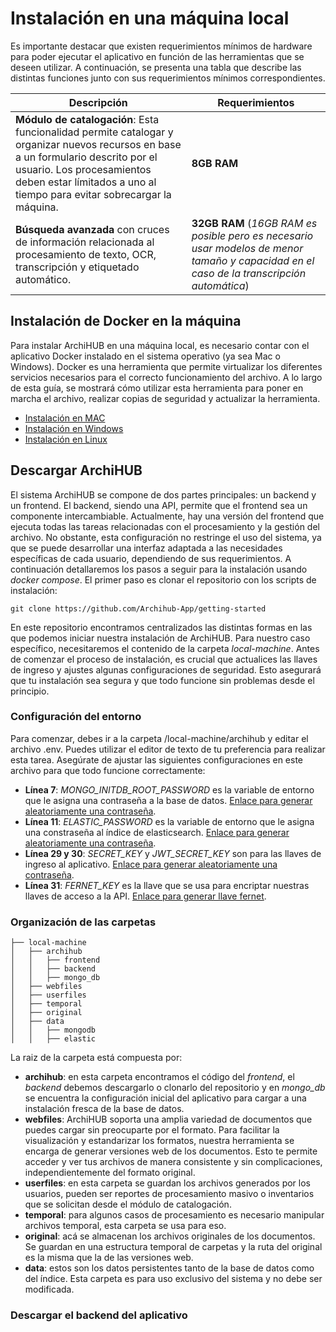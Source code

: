 # Instalación en una máquina local

Es importante destacar que existen requerimientos mínimos de hardware para poder ejecutar el aplicativo en función de las herramientas que se deseen utilizar. A continuación, se presenta una tabla que describe las distintas funciones junto con sus requerimientos mínimos correspondientes.

| Descripción | Requerimientos |
| ----------- | ----------- |
| __Módulo de catalogación__: Esta funcionalidad permite catalogar y organizar nuevos recursos en base a un formulario descrito por el usuario. Los procesamientos deben estar límitados a uno al tiempo para evitar sobrecargar la máquina. | __8GB RAM__ |
| __Búsqueda avanzada__ con cruces de información relacionada al procesamiento de texto, OCR, transcripción y etiquetado automático. | __32GB RAM__ (_16GB RAM es posible pero es necesario usar modelos de menor tamaño y capacidad en el caso de la transcripción automática_)|

## Instalación de Docker en la máquina

Para instalar ArchiHUB en una máquina local, es necesario contar con el aplicativo Docker instalado en el sistema operativo (ya sea Mac o Windows). Docker es una herramienta que permite virtualizar los diferentes servicios necesarios para el correcto funcionamiento del archivo. A lo largo de esta guía, se mostrará cómo utilizar esta herramienta para poner en marcha el archivo, realizar copias de seguridad y actualizar la herramienta.

- [Instalación en MAC](https://docs.docker.com/desktop/install/mac-install/)
- [Instalación en Windows](https://docs.docker.com/desktop/install/windows-install/)
- [Instalación en Linux](https://docs.docker.com/engine/install/)

## Descargar ArchiHUB

El sistema ArchiHUB se compone de dos partes principales: un backend y un frontend. El backend, siendo una API, permite que el frontend sea un componente intercambiable. Actualmente, hay una versión del frontend que ejecuta todas las tareas relacionadas con el procesamiento y la gestión del archivo. No obstante, esta configuración no restringe el uso del sistema, ya que se puede desarrollar una interfaz adaptada a las necesidades específicas de cada usuario, dependiendo de sus requerimientos. A continuación detallaremos los pasos a seguir para la instalación usando _docker compose_. El primer paso es clonar el repositorio con los scripts de instalación:

```
git clone https://github.com/Archihub-App/getting-started
```

En este repositorio encontramos centralizados las distintas formas en las que podemos iniciar nuestra instalación de ArchiHUB. Para nuestro caso específico, necesitaremos el contenido de la carpeta _local-machine_. Antes de comenzar el proceso de instalación, es crucial que actualices las llaves de ingreso y ajustes algunas configuraciones de seguridad. Esto asegurará que tu instalación sea segura y que todo funcione sin problemas desde el principio.

### Configuración del entorno

Para comenzar, debes ir a la carpeta /local-machine/archihub y editar el archivo .env. Puedes utilizar el editor de texto de tu preferencia para realizar esta tarea. Asegúrate de ajustar las siguientes configuraciones en este archivo para que todo funcione correctamente:

- __Línea 7__: _MONGO_INITDB_ROOT_PASSWORD_ es la variable de entorno que le asigna una contraseña a la base de datos. [Enlace para generar aleatoriamente una contraseña](https://www.random.org/strings/?num=10&len=30&digits=on&upperalpha=on&loweralpha=on&unique=on&format=html&rnd=new).
- __Línea 11__: _ELASTIC_PASSWORD_ es la variable de entorno que le asigna una constraseña al índice de elasticsearch. [Enlace para generar aleatoriamente una contraseña](https://www.random.org/strings/?num=10&len=30&digits=on&upperalpha=on&loweralpha=on&unique=on&format=html&rnd=new).
- __Línea 29 y 30__: _SECRET_KEY_ y _JWT_SECRET_KEY_ son para las llaves de ingreso al aplicativo. [Enlace para generar aleatoriamente una contraseña](https://www.random.org/strings/?num=10&len=30&digits=on&upperalpha=on&loweralpha=on&unique=on&format=html&rnd=new).
- __Línea 31__: _FERNET_KEY_ es la llave que se usa para encriptar nuestras llaves de acceso a la API. [Enlace para generar llave fernet](https://fernetkeygen.com/).

### Organización de las carpetas

 ```
├── local-machine
│   ├── archihub
│   │   ├── frontend
│   │   ├── backend
│   │   ├── mongo_db
│   ├── webfiles
│   ├── userfiles
│   ├── temporal
│   ├── original
│   ├── data
│   │   ├── mongodb
│   │   ├── elastic
 ```

 La raiz de la carpeta está compuesta por:
 - __archihub__: en esta carpeta encontramos el código del _frontend_, el _backend_ debemos descargarlo o clonarlo del repositorio y en _mongo_db_ se encuentra la configuración inicial del aplicativo para cargar a una instalación fresca de la base de datos.
 - __webfiles__: ArchiHUB soporta una amplia variedad de documentos que puedes cargar sin preocuparte por el formato. Para facilitar la visualización y estandarizar los formatos, nuestra herramienta se encarga de generar versiones web de los documentos. Esto te permite acceder y ver tus archivos de manera consistente y sin complicaciones, independientemente del formato original.
 - __userfiles__: en esta carpeta se guardan los archivos generados por los usuarios, pueden ser reportes de procesamiento masivo o inventarios que se solicitan desde el módulo de catalogación.
 - __temporal__: para algunos casos de procesamiento es necesario manipular archivos temporal, esta carpeta se usa para eso.
 - __original__: acá se almacenan los archivos originales de los documentos. Se guardan en una estructura temporal de carpetas y la ruta del original es la misma que la de las versiones web.
 - __data__: estos son los datos persistentes tanto de la base de datos como del índice. Esta carpeta es para uso exclusivo del sistema y no debe ser modificada.

### Descargar el backend del aplicativo

